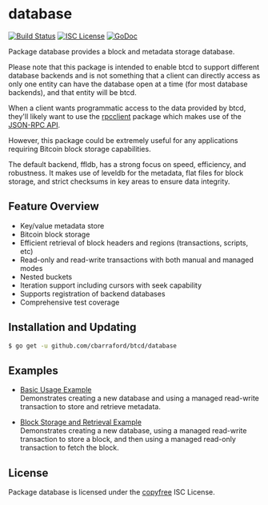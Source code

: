 database
========

[![Build Status](http://img.shields.io/travis/btcsuite/btcd.svg)](https://travis-ci.org/btcsuite/btcd)
[![ISC License](http://img.shields.io/badge/license-ISC-blue.svg)](http://copyfree.org)
[![GoDoc](https://img.shields.io/badge/godoc-reference-blue.svg)](http://godoc.org/github.com/cbarraford/btcd/database)

Package database provides a block and metadata storage database.

Please note that this package is intended to enable btcd to support different
database backends and is not something that a client can directly access as only
one entity can have the database open at a time (for most database backends),
and that entity will be btcd.

When a client wants programmatic access to the data provided by btcd, they'll
likely want to use the [rpcclient](https://github.com/cbarraford/btcd/tree/master/rpcclient)
package which makes use of the [JSON-RPC API](https://github.com/cbarraford/btcd/tree/master/docs/json_rpc_api.md).

However, this package could be extremely useful for any applications requiring
Bitcoin block storage capabilities.

The default backend, ffldb, has a strong focus on speed, efficiency, and
robustness.  It makes use of leveldb for the metadata, flat files for block
storage, and strict checksums in key areas to ensure data integrity.

## Feature Overview

- Key/value metadata store
- Bitcoin block storage
- Efficient retrieval of block headers and regions (transactions, scripts, etc)
- Read-only and read-write transactions with both manual and managed modes
- Nested buckets
- Iteration support including cursors with seek capability
- Supports registration of backend databases
- Comprehensive test coverage

## Installation and Updating

```bash
$ go get -u github.com/cbarraford/btcd/database
```

## Examples

* [Basic Usage Example](http://godoc.org/github.com/cbarraford/btcd/database#example-package--BasicUsage)  
  Demonstrates creating a new database and using a managed read-write
  transaction to store and retrieve metadata.

* [Block Storage and Retrieval Example](http://godoc.org/github.com/cbarraford/btcd/database#example-package--BlockStorageAndRetrieval)  
  Demonstrates creating a new database, using a managed read-write transaction
  to store a block, and then using a managed read-only transaction to fetch the
  block.

## License

Package database is licensed under the [copyfree](http://copyfree.org) ISC
License.
